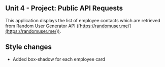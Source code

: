 ## Unit 4 - Project: Public API Requests
This application displays the list of employee contacts which are retrieved from Random User Generator API ([https://randomuser.me/](https://randomuser.me/)).

**Style changes**
--
- Added box-shadow for each employee card